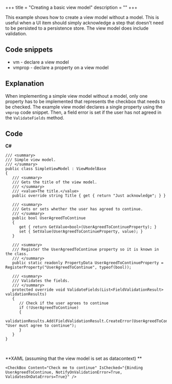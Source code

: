 +++
title = "Creating a basic view model" 
description = ""
+++

This example shows how to create a view model without a model. This is useful when a UI item should simply acknowledge a step that doesn't need to be persisted to a persistence store. The view model does include validation.

## Code snippets

-   vm - declare a view model
-   vmprop - declare a property on a view model

## Explanation

When implementing a simple view model without a model, only one property has to be implemented that represents the checkbox that needs to be checked. The example view model declares a single property using the `vmprop` code snippet. Then, a field error is set if the user has not agreed in the `ValidateFields` method.

## Code

**C\#**

```
/// <summary>
/// Simple view model.
/// </summary>
public class SimpleViewModel : ViewModelBase
{
   /// <summary>
   /// Gets the title of the view model.
   /// </summary>
   /// <value>The title.</value>
   public override string Title { get { return "Just acknowledge"; } }
 
   /// <summary>
   /// Gets or sets whether the user has agreed to continue.
   /// </summary>
   public bool UserAgreedToContinue
   {
      get { return GetValue<bool>(UserAgreedToContinueProperty); }
      set { SetValue(UserAgreedToContinueProperty, value); }
   }

   /// <summary>
   /// Register the UserAgreedToContinue property so it is known in the class.
   /// </summary>
   public static readonly PropertyData UserAgreedToContinueProperty = RegisterProperty("UserAgreedToContinue", typeof(bool));

   /// <summary>
   /// Validates the fields.
   /// </summary>
   protected override void ValidateFields(List<FieldValidationResult> validationResults)
   {
      // Check if the user agrees to continue
      if (!UserAgreedToContinue) 
      {
          validationResults.Add(FieldValidationResult.CreateError(UserAgreedToContinueProperty, "User must agree to continue");
      }
   }
}
```

 

**XAML (assuming that the view model is set as datacontext)
**

```
<CheckBox Content="Check me to continue" IsChecked="{Binding UserAgreedToContinue, NotifyOnValidationError=True, ValidatesOnDataErrors=True}" />
```
